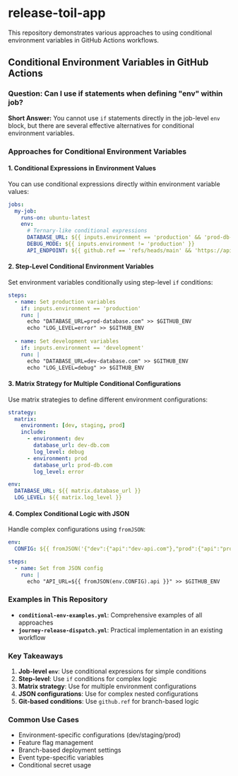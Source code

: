# release-toil-app

This repository demonstrates various approaches to using conditional environment variables in GitHub Actions workflows.

## Conditional Environment Variables in GitHub Actions

### Question: Can I use if statements when defining "env" within job?

**Short Answer:** You cannot use `if` statements directly in the job-level `env` block, but there are several effective alternatives for conditional environment variables.

### Approaches for Conditional Environment Variables

#### 1. Conditional Expressions in Environment Values

You can use conditional expressions directly within environment variable values:

```yaml
jobs:
  my-job:
    runs-on: ubuntu-latest
    env:
      # Ternary-like conditional expressions
      DATABASE_URL: ${{ inputs.environment == 'production' && 'prod-db-url' || 'dev-db-url' }}
      DEBUG_MODE: ${{ inputs.environment != 'production' }}
      API_ENDPOINT: ${{ github.ref == 'refs/heads/main' && 'https://api.prod.com' || 'https://api.dev.com' }}
```

#### 2. Step-Level Conditional Environment Variables

Set environment variables conditionally using step-level `if` conditions:

```yaml
steps:
  - name: Set production variables
    if: inputs.environment == 'production'
    run: |
      echo "DATABASE_URL=prod-database.com" >> $GITHUB_ENV
      echo "LOG_LEVEL=error" >> $GITHUB_ENV
      
  - name: Set development variables
    if: inputs.environment == 'development'
    run: |
      echo "DATABASE_URL=dev-database.com" >> $GITHUB_ENV
      echo "LOG_LEVEL=debug" >> $GITHUB_ENV
```

#### 3. Matrix Strategy for Multiple Conditional Configurations

Use matrix strategies to define different environment configurations:

```yaml
strategy:
  matrix:
    environment: [dev, staging, prod]
    include:
      - environment: dev
        database_url: dev-db.com
        log_level: debug
      - environment: prod
        database_url: prod-db.com
        log_level: error

env:
  DATABASE_URL: ${{ matrix.database_url }}
  LOG_LEVEL: ${{ matrix.log_level }}
```

#### 4. Complex Conditional Logic with JSON

Handle complex configurations using `fromJSON`:

```yaml
env:
  CONFIG: ${{ fromJSON('{"dev":{"api":"dev-api.com"},"prod":{"api":"prod-api.com"}}')[inputs.environment] }}

steps:
  - name: Set from JSON config
    run: |
      echo "API_URL=${{ fromJSON(env.CONFIG).api }}" >> $GITHUB_ENV
```

### Examples in This Repository

- **`conditional-env-examples.yml`**: Comprehensive examples of all approaches
- **`journey-release-dispatch.yml`**: Practical implementation in an existing workflow

### Key Takeaways

1. **Job-level `env`**: Use conditional expressions for simple conditions
2. **Step-level**: Use `if` conditions for complex logic
3. **Matrix strategy**: Use for multiple environment configurations
4. **JSON configurations**: Use for complex nested configurations
5. **Git-based conditions**: Use `github.ref` for branch-based logic

### Common Use Cases

- Environment-specific configurations (dev/staging/prod)
- Feature flag management
- Branch-based deployment settings
- Event type-specific variables
- Conditional secret usage